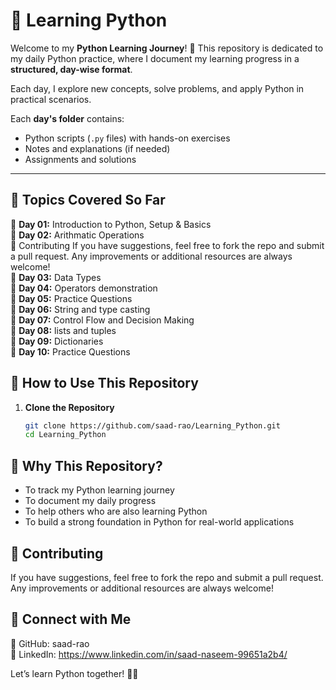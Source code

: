 # 🐍 Learning Python  

Welcome to my **Python Learning Journey**! 🚀 This repository is dedicated to my daily Python practice, where I document my learning progress in a **structured, day-wise format**.  

Each day, I explore new concepts, solve problems, and apply Python in practical scenarios.  

Each **day's folder** contains:
- Python scripts (`.py` files) with hands-on exercises  
- Notes and explanations (if needed)  
- Assignments and solutions  

---

## 📖 Topics Covered So Far  

🔹 **Day 01:** Introduction to Python, Setup & Basics  
🔹 **Day 02:** Arithmatic Operations <br>🤝 Contributing
If you have suggestions, feel free to fork the repo and submit a pull request.
Any improvements or additional resources are always welcome!<br>
🔹 **Day 03:** Data Types <br>
🔹 **Day 04:** Operators demonstration <br>
🔹 **Day 05:** Practice Questions<br>
🔹 **Day 06:** String and type casting<br>
🔹 **Day 07:** Control Flow and Decision Making<br>
🔹 **Day 08:** lists and tuples<br>
🔹 **Day 09:** Dictionaries<br>
🔹 **Day 10:** Practice Questions<br>


## 🚀 How to Use This Repository  

1. **Clone the Repository**  
   ```bash
   git clone https://github.com/saad-rao/Learning_Python.git
   cd Learning_Python

## 🌟 Why This Repository? <br>
- To track my Python learning journey <br>
- To document my daily progress <br>
- To help others who are also learning Python <br>
- To build a strong foundation in Python for real-world applications <br>

## 🤝 Contributing <br>
If you have suggestions, feel free to fork the repo and submit a pull request.<br>
Any improvements or additional resources are always welcome!

## 📌 Connect with Me <br>
🔗 GitHub: saad-rao <br>
🔗 LinkedIn: https://www.linkedin.com/in/saad-naseem-99651a2b4/ <br>

Let’s learn Python together! 🐍🔥

